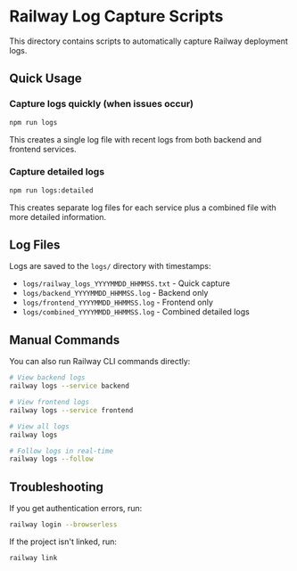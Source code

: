 # Railway Log Capture Scripts

This directory contains scripts to automatically capture Railway deployment logs.

## Quick Usage

### Capture logs quickly (when issues occur)
```bash
npm run logs
```
This creates a single log file with recent logs from both backend and frontend services.

### Capture detailed logs
```bash
npm run logs:detailed
```
This creates separate log files for each service plus a combined file with more detailed information.

## Log Files

Logs are saved to the `logs/` directory with timestamps:
- `logs/railway_logs_YYYYMMDD_HHMMSS.txt` - Quick capture
- `logs/backend_YYYYMMDD_HHMMSS.log` - Backend only
- `logs/frontend_YYYYMMDD_HHMMSS.log` - Frontend only
- `logs/combined_YYYYMMDD_HHMMSS.log` - Combined detailed logs

## Manual Commands

You can also run Railway CLI commands directly:

```bash
# View backend logs
railway logs --service backend

# View frontend logs  
railway logs --service frontend

# View all logs
railway logs

# Follow logs in real-time
railway logs --follow
```

## Troubleshooting

If you get authentication errors, run:
```bash
railway login --browserless
```

If the project isn't linked, run:
```bash
railway link
```
